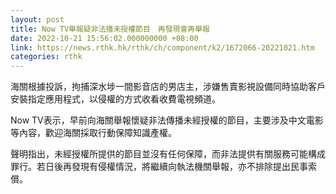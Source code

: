 ```yaml
---
layout: post
title: Now TV舉報疑非法播未授權節目　再發現會再舉報
date: 2022-10-21 15:56:02.000000000 +08:00
link: https://news.rthk.hk/rthk/ch/component/k2/1672066-20221021.htm
categories: rthk
---
```


海關根據投訴，拘捕深水埗一間影音店的男店主，涉嫌售賣影視設備同時協助客戶安裝指定應用程式，以侵權的方式收看收費電視頻道。

Now TV表示，早前向海關舉報懷疑非法傳播未經授權的節目，主要涉及中文電影等內容，歡迎海關採取行動保障知識產權。

聲明指出，未經授權所提供的節目並沒有任何保障，而非法提供有關服務可能構成罪行。若日後再發現有侵權情況，將繼續向執法機關舉報，亦不排除提出民事索償。
